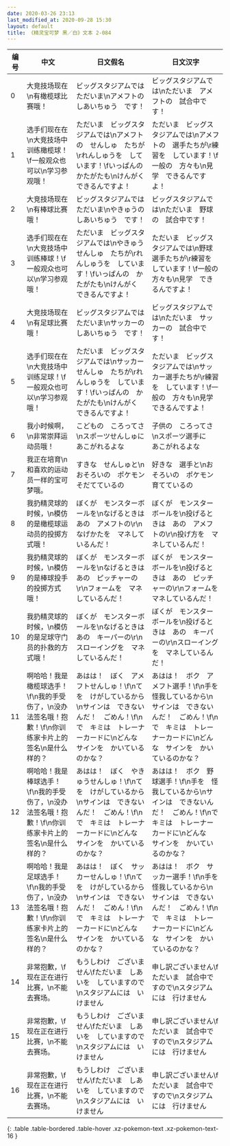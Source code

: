 ```yaml
---
date: 2020-03-26 23:13
last_modified_at: 2020-09-28 15:30
layout: default
title: 《精灵宝可梦 黑／白》文本 2-084
---
```

| 编号 | 中文 | 日文假名 | 日文汉字 |
| ---- | ---- | ---- | --- |
| 0 | 大竞技场现在\n有橄榄球比赛哦！ | ビッグスタジアムでは　ただいま\nアメフトの　しあいちゅう　です！ | ビッグスタジアムでは\nただいま　アメフトの　試合中です！ |
| 1 | 选手们现在在\n大竞技场中训练橄榄球！\f一般观众也可以\n学习参观哦！ | ただいま　ビッグスタジアムでは\nアメフトの　せんしゅ　たちが\rれんしゅうを　しています！\fいっぱんの　かたがたも\nけんがく　できるんですよ！ | ただいま　ビッグスタジアムでは\nアメフトの　選手たちが\r練習を　しています！\f一般の　方々も\n見学　できるんですよ！ |
| 2 | 大竞技场现在\n有棒球比赛哦！ | ビッグスタジアムでは　ただいま\nやきゅうの　しあいちゅう　です！ | ビッグスタジアムでは\nただいま　野球の　試合中です！ |
| 3 | 选手们现在在\n大竞技场中训练棒球！\f一般观众也可以\n学习参观哦！ | ただいま　ビッグスタジアムでは\nやきゅうせんしゅ　たちが\rれんしゅうを　しています！\fいっぱんの　かたがたも\nけんがく　できるんですよ！ | ただいま　ビッグスタジアムでは\n野球選手たちが\r練習を　しています！\f一般の　方々も\n見学　できるんですよ！ |
| 4 | 大竞技场现在\n有足球比赛哦！ | ビッグスタジアムでは　ただいま\nサッカーの　しあいちゅう　です！ | ビッグスタジアムでは\nただいま　サッカーの　試合中です！ |
| 5 | 选手们现在在\n大竞技场中训练足球！\f一般观众也可以\n学习参观哦！ | ただいま　ビッグスタジアムでは\nサッカーせんしゅ　たちが\rれんしゅうを　しています！\fいっぱんの　かたがたも\nけんがく　できるんですよ！ | ただいま　ビッグスタジアムでは\nサッカー選手たちが\r練習を　しています！\f一般の　方々も\n見学　できるんですよ！ |
| 6 | 我小时候啊，\n非常崇拜运动员哦！ | こどもの　ころってさ\nスポーツせんしゅに　あこがれるよな | 子供の　ころってさ\nスポーツ選手に　あこがれるよな |
| 7 | 我正在培育\n和喜欢的运动员一样的宝可梦哦。 | すきな　せんしゅと\nおそろいの　ポケモン　そだてているの | 好きな　選手と\nおそろいの　ポケモン　育てているの |
| 8 | 我扔精灵球的时候，\n模仿的是橄榄球运动员的投掷方式哦！ | ぼくが　モンスターボールを\nなげるときは　あの　アメフトの\r\nなげかたを　マネしているんだ！ | ぼくが　モンスターボールを\n投げるときは　あの　アメフトの\r\n投げ方を　マネしているんだ！ |
| 9 | 我扔精灵球的时候，\n模仿的是棒球投手的投掷方式哦！ | ぼくが　モンスターボールを\nなげるときは　あの　ピッチャーの\r\nフォームを　マネしているんだ！ | ぼくが　モンスターボールを\n投げるときは　あの　ピッチャーの\r\nフォームを　マネしているんだ！ |
| 10 | 我扔精灵球的时候，\n模仿的是足球守门员的扑救的方式哦！ | ぼくが　モンスターボールを\nなげるときは　あの　キーパーの\r\nスローイングを　マネしているんだ！ | ぼくが　モンスターボールを\n投げるときは　あの　キーパーの\r\nスローイングを　マネしているんだ！ |
| 11 | 啊哈哈！我是橄榄球选手！\f\n我的手受伤了，\n没办法签名哦！抱歉！\f\n你训练家卡片上的签名\n是什么样的？ | あはは！　ぼく　アメフトせんしゅ！\f\nてを　けがしているから\nサインは　できないんだ！　ごめん！\f\nで　キミは　トレーナーカードに\nどんな　サインを　かいているのかな？ | あはは！　ボク　アメフト選手！\f\n手を　怪我しているから\nサインは　できないんだ！　ごめん！\f\nで　キミは　トレーナーカードに\nどんな　サインを　かいているのかな？ |
| 12 | 啊哈哈！我是棒球选手！\f\n我的手受伤了，\n没办法签名哦！抱歉！\f\n你训练家卡片上的签名\n是什么样的？ | あはは！　ぼく　やきゅうせんしゅ！\f\nてを　けがしているから\nサインは　できないんだ！　ごめん！\f\nで　キミは　トレーナーカードに\nどんな　サインを　かいているのかな？ | あはは！　ボク　野球選手！\f\n手を　怪我しているから\nサインは　できないんだ！　ごめん！\f\nで　キミは　トレーナーカードに\nどんな　サインを　かいているのかな？ |
| 13 | 啊哈哈！我是足球选手！\f\n我的手受伤了，\n没办法签名哦！抱歉！\f\n你训练家卡片上的签名\n是什么样的？ | あはは！　ぼく　サッカーせんしゅ！\f\nてを　けがしているから\nサインは　できないんだ！　ごめん！\f\nで　キミは　トレーナーカードに\nどんな　サインを　かいているのかな？ | あはは！　ボク　サッカー選手！\f\n手を　怪我しているから\nサインは　できないんだ！　ごめん！\f\nで　キミは　トレーナーカードに\nどんな　サインを　かいているのかな？ |
| 14 | 非常抱歉，\f现在正在进行比赛，\n不能去赛场。 | もうしわけ　ございません\fただいま　しあいを　していますので\nスタジアムには　いけません | 申し訳ございません\fただいま　試合中ですので\nスタジアムには　行けません |
| 15 | 非常抱歉，\f现在正在进行比赛，\n不能去赛场。 | もうしわけ　ございません\fただいま　しあいを　していますので\nスタジアムには　いけません | 申し訳ございません\fただいま　試合中ですので\nスタジアムには　行けません |
| 16 | 非常抱歉，\f现在正在进行比赛，\n不能去赛场。 | もうしわけ　ございません\fただいま　しあいを　していますので\nスタジアムには　いけません | 申し訳ございません\fただいま　試合中ですので\nスタジアムには　行けません |
{: .table .table-bordered .table-hover .xz-pokemon-text .xz-pokemon-text-16 }